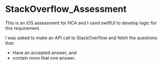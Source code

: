 # StackOverflow_Assessment

This is an iOS assessment for HCA and I used swiftUI to develop logic for this requirement. 

I was asked to make an API call to StackOverflow and fetch the questions that:
 - Have an accepted answer, and
 - contain more that one answer. 

